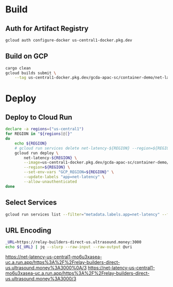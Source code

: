 
# Build

## Auth for Artifact Registry

```bash
gcloud auth configure-docker us-central1-docker.pkg.dev
```

## Build on GCP

```bash
cargo clean
gcloud builds submit \
    --tag us-central1-docker.pkg.dev/gcda-apac-sc/container-demo/net-latency:latest
```

# Deploy

## Deploy to Cloud Run
```bash
declare -a regions=("us-central1")
for REGION in "${regions[@]}"
do
    echo ${REGION}
    # gcloud run services delete net-latency-${REGION} --region=${REGION}
    gcloud run deploy \
        net-latency-${REGION} \
        --image=us-central1-docker.pkg.dev/gcda-apac-sc/container-demo/net-latency:latest \
        --region=${REGION} \
        --set-env-vars "GCP_REGION=${REGION}" \
        --update-labels "app=net-latency" \
        --allow-unauthenticated
done
```

## Select Services
```bash
gcloud run services list --filter="metadata.labels.app=net-latency" --format="value[separator=','](name,status.url)"

```

## URL Encoding
```bash
_URL=https://relay-builders-direct-us.ultrasound.money:3000
echo ${_URL} | jq --slurp --raw-input --raw-output @uri
```

https://net-latency-us-central1-mo6u3xasea-uc.a.run.app/https%3A%2F%2Frelay-builders-direct-us.ultrasound.money%3A3000%0A/3
https://net-latency-us-central1-mo6u3xasea-uc.a.run.app/https%3A%2F%2Frelay-builders-direct-us.ultrasound.money%3A3000/3